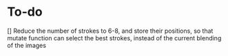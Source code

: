 # To-do

[] Reduce the number of strokes to 6-8, and store their positions, so that mutate function can select the best strokes, instead of the current blending of the images
